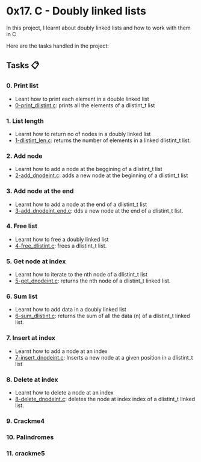 # 0x17. C - Doubly linked lists

In this project, I learnt about doubly linked lists and how to work with them in C

Here are the tasks handled in the project:
## Tasks :clipboard:
### 0. Print list
- Leant how to print each element in a double linked list
- [0-print_dlistint.c](https://github.com/JerryEchimau/alx-low_level_programming/blob/master/0x17-doubly_linked_lists/0-print_dlistint.c): prints all the elements of a dlistint_t list

### 1. List length
- Learnt how to return no of nodes in a doubly linked list
- [1-dlistint_len.c](https://github.com/JerryEchimau/alx-low_level_programming/blob/master/0x17-doubly_linked_lists/1-dlistint_len.c): returns the number of elements in a linked dlistint_t list.

### 2. Add node
- Learnt how to add a node at the beggining of a dlistint_t list
- [2-add_dnodeint.c](https://github.com/JerryEchimau/alx-low_level_programming/blob/master/0x17-doubly_linked_lists/2-add_dnodeint.c): adds a new node at the beginning of a dlistint_t list

### 3. Add node at the end
- Learnt how to add a node at the end of a dlistint_t list
- [3-add_dnodeint_end.c](https://github.com/JerryEchimau/alx-low_level_programming/blob/master/0x17-doubly_linked_lists/3-add_dnodeint_end.c): dds a new node at the end of a dlistint_t list.

### 4. Free list
- Learnt how to free a doubly linked list
- [4-free_dlistint.c](https://github.com/JerryEchimau/alx-low_level_programming/blob/master/0x17-doubly_linked_lists/4-free_dlistint.c): frees a dlistint_t list.

### 5. Get node at index
- Learnt how to iterate to the nth node of a dlistint_t list
- [5-get_dnodeint.c](https://github.com/JerryEchimau/alx-low_level_programming/blob/master/0x17-doubly_linked_lists/5-get_dnodeint.c): returns the nth node of a dlistint_t linked list.

### 6. Sum list
- Learnt how to add data in a doubly linked list
- [6-sum_dlistint.c](https://github.com/JerryEchimau/alx-low_level_programming/blob/master/0x17-doubly_linked_lists/6-sum_dlistint.c): returns the sum of all the data (n) of a dlistint_t linked list.

### 7. Insert at index
- Learnt how to add a node at an index
- [7-insert_dnodeint.c](https://github.com/JerryEchimau/alx-low_level_programming/blob/master/0x17-doubly_linked_lists/7-insert_dnodeint.c): Inserts a new node at a given position in a dlistint_t list

### 8. Delete at index
- Learnt how to delete a node at an index
- [8-delete_dnodeint.c](https://github.com/JerryEchimau/alx-low_level_programming/blob/master/0x17-doubly_linked_lists/8-delete_dnodeint.c): deletes the node at index index of a dlistint_t linked list.

### 9. Crackme4


### 10. Palindromes


### 11. crackme5



